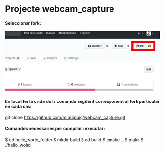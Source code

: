 # Projecte webcam_capture

#### Seleccionar fork:
![Captura per a la selecció de Fork](Screenshot_2017-10-26_21-29-49.jpg)

#### En local fer la crida de la comanda següent corresponent al fork particular en cada cas:
git clone https://github.com/miquipuig/webcam_capture.git

#### Comandes necessaries per compilar i executar:
$ cd hello_world_folder
$ mkdir build
$ cd build
$ cmake ..
$ make
$ ./hello_wolrd
